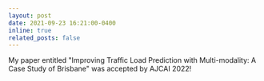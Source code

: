 ```yaml
---
layout: post
date: 2021-09-23 16:21:00-0400
inline: true
related_posts: false
---
```


My paper entitled "Improving Traffic Load Prediction with Multi-modality: A Case Study of Brisbane" was accepted by AJCAI 2022!